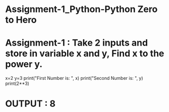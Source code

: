 # Assignment-1_Python-Python Zero to Hero
# Assignment-1 : Take 2 inputs and store in variable x and y, Find x to the power y.
x=2
y=3
print("First Number is: ", x)
print("Second Number is: ", y)
print(2**3)

# OUTPUT : 8
